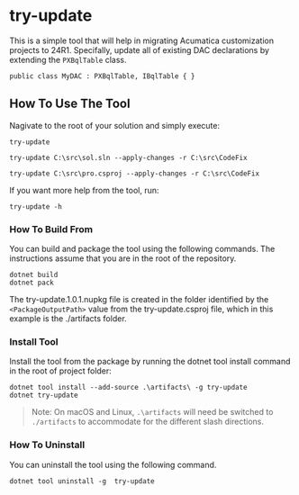 # try-update

This is a simple tool that will help in migrating Acumatica customization projects to 24R1. Specifally, update all of existing DAC declarations by extending the `PXBqlTable` class.

```
public class MyDAC : PXBqlTable, IBqlTable { }
```

## How To Use The Tool
Nagivate to the root of your solution and simply execute:
```
try-update
```

```
try-update C:\src\sol.sln --apply-changes -r C:\src\CodeFix 
```

```
try-update C:\src\pro.csproj --apply-changes -r C:\src\CodeFix 
```


If you want more help from the tool, run:
```
try-update -h
```

### How To Build From


You can build and package the tool using the following commands. The instructions assume that you are in the root of the repository.

```console
dotnet build
dotnet pack
```

The try-update.1.0.1.nupkg file is created in the folder identified by the `<PackageOutputPath>` value from the try-update.csproj file, which in this example is the ./artifacts folder.

### Install Tool
Install the tool from the package by running the dotnet tool install command in the root of project folder:

```
dotnet tool install --add-source .\artifacts\ -g try-update
dotnet try-update
```

> Note: On macOS and Linux, `.\artifacts` will need be switched to `./artifacts` to accommodate for the different slash directions.

### How To Uninstall

You can uninstall the tool using the following command.

```console
dotnet tool uninstall -g  try-update
```